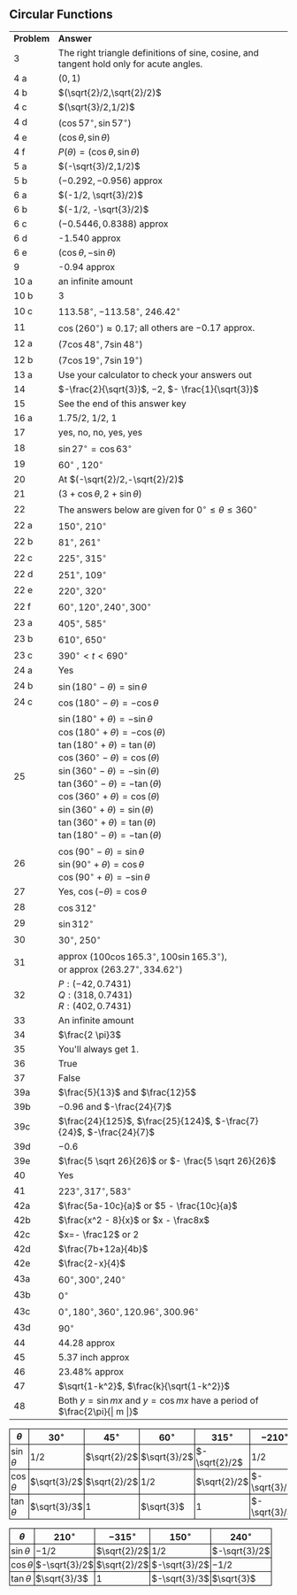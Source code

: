 
## Circular Functions

|||
|-------|------|
|**Problem**|**Answer**|
3|The right triangle definitions of sine, cosine, and tangent hold only for acute angles.
4 a|$(0,1)$
4 b|$(\sqrt{2}/2,\sqrt{2}/2)$
4 c|$(\sqrt{3}/2,1/2)$
4 d|$(\cos 57^\circ, \sin 57^\circ)$
4 e|$(\cos \theta, \sin \theta)$
4 f|$P(\theta) = (\cos \theta, \sin \theta)$
5 a|$(-\sqrt{3}/2,1/2)$
5 b|$(−0.292,−0.956)$ approx
6 a|$(-1/2, \sqrt{3}/2)$
6 b|$(-1/2, -\sqrt{3}/2)$
6 c|$(-0.5446,0.8388)$ approx
6 d|-1.540 approx
6 e|$(\cos \theta, -\sin \theta)$
9|-0.94 approx
10 a|an infinite amount
10 b|3
10 c|$113.58^\circ$, $-113.58^\circ$, $246.42^\circ$
11|$\cos(260^\circ) \approx 0.17$; all others are $−0.17$ approx.
12 a|$(7\cos 48^\circ, 7\sin 48^\circ)$
12 b|$(7\cos 19^\circ, 7\sin 19^\circ)$
13 a|Use your calculator to check your answers out
14|$-\frac{2}{\sqrt{3}}$, $-2$, $- \frac{1}{\sqrt{3}}$
15|See the end of this answer key
16 a|$1.75/2$, $1/2$, $1$
17|yes, no, no, yes, yes
18|$\sin 27^\circ = \cos 63^\circ$
19|$60^\circ$ , $120^\circ$
20|At $(-\sqrt{2}/2,-\sqrt{2}/2)$
21|$(3 + \cos\theta, 2 + \sin\theta)$
22|The answers below are given for $0^\circ \leq \theta \leq 360^\circ$
22 a|$150^\circ$, $210^\circ$
22 b|$81^\circ$, $261^\circ$
22 c|$225^\circ$, $315^\circ$
22 d|$251^\circ$, $109^\circ$
22 e|$220^\circ$, $320^\circ$
22 f|$60^\circ, 120^\circ, 240^\circ, 300^\circ$
23 a|$405^\circ$, $585^\circ$
23 b|$610^\circ$, $650^\circ$
23 c|$390^\circ \lt t \lt 690^\circ$
24 a|Yes
24 b|$\sin(180^\circ - \theta) = \sin \theta$
24 c|$\cos(180^\circ - \theta) = -\cos \theta$
25|$\sin(180^\circ + \theta) = -\sin\theta$<br> $\cos(180^\circ+\theta)=-\cos(\theta)$<br> $\tan(180^\circ + \theta)=\tan(\theta)$<br> $\cos(360^\circ - \theta) = \cos(\theta)$<br> $\sin(360^\circ - \theta) = -\sin(\theta)$<br> $\tan(360^\circ - \theta) = -\tan(\theta)$<br> $\cos(360^\circ + \theta) = \cos(\theta)$<br> $\sin(360^\circ + \theta) = \sin(\theta)$<br> $\tan(360^\circ + \theta) = \tan(\theta)$<br> $\tan(180^\circ - \theta)=-\tan(\theta)$
26|$\cos(90^\circ - \theta) = \sin \theta$<br> $\sin(90^\circ + \theta) = \cos \theta$<br> $\cos (90^\circ + \theta) = - \sin \theta$
27|Yes, $\cos(- \theta) = \cos \theta$
28|$\cos 312^\circ$
29|$\sin 312^\circ$
30|$30^\circ$, $250^\circ$|
31|approx $(100\cos165.3 ^\circ, 100\sin165.3^\circ)$, <br>or approx $(263.27^\circ, 334.62^\circ)$
32|$P: (-42, 0.7431)$<br>$Q: (318, 0.7431)$<br>$R: (402, 0.7431)$
33|An infinite amount
34|$\frac{2 \pi}3$
35|You'll always get 1.
36|True
37|False
39a|$\frac{5}{13}$ and $\frac{12}5$
39b|$-0.96$ and $-\frac{24}{7}$
39c|$\frac{24}{125}$, $\frac{25}{124}$, $-\frac{7}{24}$, $-\frac{24}{7}$
39d|$-0.6$
39e|$\frac{5 \sqrt 26}{26}$ or $- \frac{5 \sqrt 26}{26}$
40|Yes
41|$223^\circ, 317^\circ, 583^\circ$
42a|$\frac{5a-10c}{a}$ or $5 - \frac{10c}{a}$
42b|$\frac{x^2 - 8}{x}$ or $x - \frac8x$
42c|$x=- \frac12$ or $2$
42d|$\frac{7b+12a}{4b}$
42e|$\frac{2-x}{4}$
43a|$60^\circ, 300^\circ, 240^\circ$
43b|$0^\circ$
43c|$0^\circ, 180^\circ, 360^\circ, 120.96^\circ, 300.96^\circ$
43d|$90^\circ$
44|44.28 approx
45|5.37 inch approx
46|23.48% approx
47|$\sqrt{1-k^2}$, $\frac{k}{\sqrt{1-k^2}}$
48|Both $y=\sin{mx}$ and $y=\cos{mx}$ have a period of $\frac{2\pi}{\| m \|}$


<style>
   .content-table table {
      border-collapse:collapse;
   }
   .content-table th {
  		width: auto !important;
  		border:1px solid #000000;
        padding: 2px;
    }
   .content-table td {
  		border:1px solid #000000;
        padding: 2px;
   }

</style>

<div class='content-table'>

$\theta$|$30^\circ$|$45^\circ$|$60^\circ$|$315^\circ$|$-210^\circ$
--------|----------|----------|----------|-----------|------------
$\sin\theta$|$1/2$|$\sqrt{2}/2$|$\sqrt{3}/2$|$-\sqrt{2}/2$|$1/2$
$\cos\theta$|$\sqrt{3}/2$|$\sqrt{2}/2$|$1/2$|$\sqrt{2}/2$|$-\sqrt{3}/2$
$\tan\theta$|$\sqrt{3}/3$|1|$\sqrt{3}$|$1$|$-\sqrt{3}/3$

$\theta$|$210^\circ$|$-315^\circ$|$150^\circ$|$240^\circ$
--------|----------|----------|----------|-----------
$\sin\theta$|$-1/2$|$\sqrt{2}/2$|1/2|$-\sqrt{3}/2$
$\cos\theta$|$-\sqrt{3}/2$|$\sqrt{2}/2$|$-\sqrt{3}/2$|$-1/2$
$\tan\theta$|$\sqrt{3}/3$|1|$-\sqrt{3}/3$|$\sqrt{3}$

</div>


